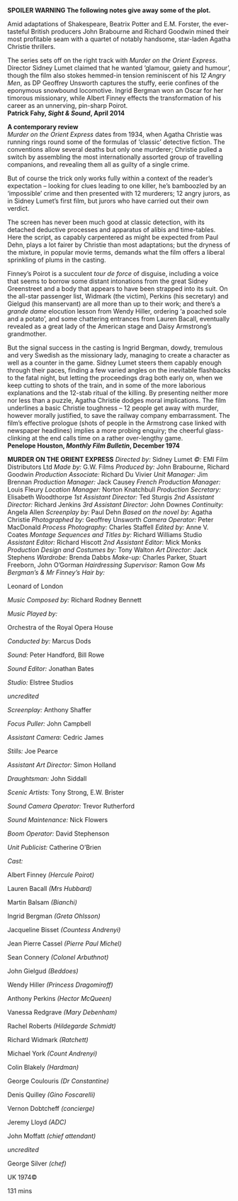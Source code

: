 

**SPOILER WARNING  The following notes give away some of the plot.**

Amid adaptations of Shakespeare, Beatrix Potter and E.M. Forster, the ever-tasteful British producers John Brabourne and Richard Goodwin mined their most profitable seam with a quartet of notably handsome, star-laden Agatha Christie thrillers.

The series sets off on the right track with _Murder on the Orient Express_. Director Sidney Lumet claimed that he wanted ‘glamour, gaiety and humour’, though the film also stokes hemmed-in tension reminiscent of his _12 Angry_ _Men_, as DP Geoffrey Unsworth captures the stuffy, eerie confines of the eponymous snowbound locomotive. Ingrid Bergman won an Oscar for her timorous missionary, while Albert Finney effects the transformation of his career as an unnerving, pin-sharp Poirot.<br>
**Patrick Fahy, _Sight & Sound_, April 2014**

**A contemporary review**<br>
_Murder on the Orient Express_ dates from 1934, when Agatha Christie was running rings round some of the formulas of ‘classic’ detective fiction. The conventions allow several deaths but only one murderer; Christie pulled a switch by assembling the most internationally assorted group of travelling companions, and revealing them all as guilty of a single crime.

But of course the trick only works fully within a context of the reader’s expectation – looking for clues leading to one killer, he’s bamboozled by an ‘impossible’ crime and then presented with 12 murderers; 12 angry jurors, as in Sidney Lumet’s first film, but jurors who have carried out their own verdict.

The screen has never been much good at classic detection, with its detached deductive processes and apparatus of alibis and time-tables. Here the script, as capably carpentered as might be expected from Paul Dehn, plays a lot fairer by Christie than most adaptations; but the dryness of the mixture, in popular movie terms, demands what the film offers a liberal sprinkling of plums in the casting.

Finney’s Poirot is a succulent _tour de force_ of disguise, including a voice that seems to borrow some distant intonations from the great Sidney Greenstreet and a body that appears to have been strapped into its suit. On the all-star passenger list, Widmark (the victim), Perkins (his secretary) and Gielgud (his manservant) are all more than up to their work; and there’s a _grande dame_ elocution lesson from Wendy Hiller, ordering ‘a poached sole and a potato’, and some chattering entrances from Lauren Bacall, eventually revealed as a great lady of the American stage and Daisy Armstrong’s grandmother.

But the signal success in the casting is Ingrid Bergman, dowdy, tremulous and very Swedish as the missionary lady, managing to create a character as well as a counter in the game. Sidney Lumet steers them capably enough through their paces, finding a few varied angles on the inevitable flashbacks to the fatal night, but letting the proceedings drag both early on, when we keep cutting to shots of the train, and in some of the more laborious explanations and the 12-stab ritual of the killing. By presenting neither more nor less than a puzzle, Agatha Christie dodges moral implications. The film underlines a basic Christie toughness – 12 people get away with murder, however morally justified, to save the railway company embarrassment. The film’s effective prologue (shots of people in the Armstrong case linked with newspaper headlines) implies a more probing enquiry; the cheerful glass-clinking at the end calls time on a rather over-lengthy game.<br>
**Penelope Houston, _Monthly Film Bulletin_, December 1974**<br>

**MURDER ON THE ORIENT EXPRESS**
_Directed by:_ Sidney Lumet
_©:_ EMI Film Distributors Ltd
_Made by:_ G.W. Films
_Produced by:_ John Brabourne, Richard Goodwin
_Production Associate:_ Richard Du Vivier
_Unit Manager:_ Jim Brennan
_Production Manager:_ Jack Causey
_French Production Manager:_ Louis Fleury
_Location Manager:_ Norton Knatchbull
_Production Secretary:_ Elisabeth Woodthorpe
_1st Assistant Director:_ Ted Sturgis
_2nd Assistant Director:_ Richard Jenkins
_3rd Assistant Director:_ John Downes
_Continuity:_ Angela Allen
_Screenplay by:_ Paul Dehn
_Based on the novel by:_ Agatha Christie
_Photographed by:_ Geoffrey Unsworth
_Camera Operator:_ Peter MacDonald
_Process Photography:_ Charles Staffell
_Edited by:_ Anne V. Coates
_Montage Sequences and Titles by:_ Richard Williams Studio
_Assistant Editor:_ Richard Hiscott
_2nd Assistant Editor:_ Mick Monks
_Production Design and Costumes by:_ Tony Walton
_Art Director:_ Jack Stephens
_Wardrobe:_ Brenda Dabbs
_Make-up:_ Charles Parker, Stuart Freeborn,
John O’Gorman
_Hairdressing Supervisor:_ Ramon Gow
_Ms Bergman’s & Mr Finney’s Hair by:_

Leonard of London

_Music Composed by:_ Richard Rodney Bennett

_Music Played by:_

Orchestra of the Royal Opera House

_Conducted by:_ Marcus Dods

_Sound:_ Peter Handford, Bill Rowe

_Sound Editor:_ Jonathan Bates

_Studio:_ Elstree Studios

_uncredited_

_Screenplay:_ Anthony Shaffer

_Focus Puller:_ John Campbell

_Assistant Camera:_ Cedric James

_Stills:_ Joe Pearce

_Assistant Art Director:_ Simon Holland

_Draughtsman:_ John Siddall

_Scenic Artists:_ Tony Strong, E.W. Brister

_Sound Camera Operator:_ Trevor Rutherford

_Sound Maintenance:_ Nick Flowers

_Boom Operator:_ David Stephenson

_Unit Publicist:_ Catherine O’Brien

_Cast:_

Albert Finney _(Hercule Poirot)_

Lauren Bacall _(Mrs Hubbard)_

Martin Balsam _(Bianchi)_

Ingrid Bergman _(Greta Ohlsson)_

Jacqueline Bisset _(Countess Andrenyi)_

Jean Pierre Cassel _(Pierre Paul Michel)_

Sean Connery _(Colonel Arbuthnot)_

John Gielgud _(Beddoes)_

Wendy Hiller _(Princess Dragomiroff)_

Anthony Perkins _(Hector McQueen)_

Vanessa Redgrave _(Mary Debenham)_

Rachel Roberts _(Hildegarde Schmidt)_

Richard Widmark _(Ratchett)_

Michael York _(Count Andrenyi)_

Colin Blakely _(Hardman)_

George Coulouris _(Dr Constantine)_

Denis Quilley _(Gino Foscarelli)_

Vernon Dobtcheff _(concierge)_

Jeremy Lloyd _(ADC)_

John Moffatt _(chief attendant)_

_uncredited_

George Silver _(chef)_

UK 1974©

131 mins
<!--stackedit_data:
eyJoaXN0b3J5IjpbLTEyNjI5ODUyODhdfQ==
-->